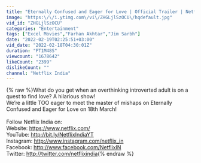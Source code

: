 ```yaml
---
title: "Eternally Confused and Eager for Love | Official Trailer | Netflix India"
image: "https:\/\/i.ytimg.com\/vi\/ZHGLjlSzOCU\/hqdefault.jpg"
vid_id: "ZHGLjlSzOCU"
categories: "Entertainment"
tags: ["Excel Movies","Farhan Akhtar","Jim Sarbh"]
date: "2022-02-19T02:25:51+03:00"
vid_date: "2022-02-18T04:30:01Z"
duration: "PT1M48S"
viewcount: "1678642"
likeCount: "2399"
dislikeCount: ""
channel: "Netflix India"
---
```

{% raw %}What do you get when an overthinking introverted adult is on a quest to find love? A hilarious show!<br />We’re a little TOO eager to meet the master of mishaps on Eternally Confused and Eager for Love on 18th March!<br /><br />Follow Netflix India on:<br />Website: <a rel="nofollow" target="blank" href="https://www.netflix.com/">https://www.netflix.com/</a><br />YouTube: <a rel="nofollow" target="blank" href="http://bit.ly/NetflixIndiaYT">http://bit.ly/NetflixIndiaYT</a><br />Instagram: <a rel="nofollow" target="blank" href="http://www.instagram.com/netflix_in">http://www.instagram.com/netflix_in</a><br />Facebook: <a rel="nofollow" target="blank" href="http://www.facebook.com/NetflixIN">http://www.facebook.com/NetflixIN</a><br />Twitter: <a rel="nofollow" target="blank" href="http://twitter.com/netflixindia">http://twitter.com/netflixindia</a>{% endraw %}
